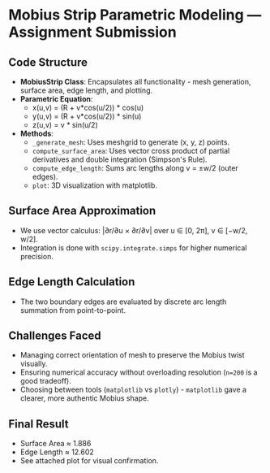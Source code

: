 # Mobius Strip Parametric Modeling — Assignment Submission

## Code Structure
- **MobiusStrip Class**: Encapsulates all functionality - mesh generation, surface area, edge length, and plotting.
- **Parametric Equation**: 
  - x(u,v) = (R + v*cos(u/2)) * cos(u)
  - y(u,v) = (R + v*cos(u/2)) * sin(u)
  - z(u,v) = v * sin(u/2)
- **Methods**:
  - `_generate_mesh`: Uses meshgrid to generate (x, y, z) points.
  - `compute_surface_area`: Uses vector cross product of partial derivatives and double integration (Simpson's Rule).
  - `compute_edge_length`: Sums arc lengths along v = ±w/2 (outer edges).
  - `plot`: 3D visualization with matplotlib.

## Surface Area Approximation
- We use vector calculus: |∂r/∂u × ∂r/∂v| over u ∈ [0, 2π], v ∈ [−w/2, w/2].
- Integration is done with `scipy.integrate.simps` for higher numerical precision.

## Edge Length Calculation
- The two boundary edges are evaluated by discrete arc length summation from point-to-point.

## Challenges Faced
- Managing correct orientation of mesh to preserve the Mobius twist visually.
- Ensuring numerical accuracy without overloading resolution (`n=200` is a good tradeoff).
- Choosing between tools (`matplotlib` vs `plotly`) - `matplotlib` gave a clearer, more authentic Mobius shape.

## Final Result
- Surface Area ≈ 1.886
- Edge Length ≈ 12.602
- See attached plot for visual confirmation.
